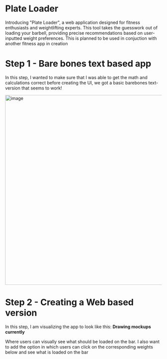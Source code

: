 # Plate Loader

Introducing "Plate Loader", a web application designed for fitness enthusiasts and weightlifting experts. This tool takes the guesswork out of loading your barbell, providing precise recommendations based on user-inputted weight preferences. This is planned to be used in conjuction with another fitness app in creation

# Step 1 - Bare bones text based app 

In this step, I wanted to make sure that I was able to get the math and calculations correct before creating the UI, we got a basic barebones text-version that seems to work!

<img width="611" alt="image" src="https://github.com/RyanLiew14/PlateLoader/assets/45669549/70613642-b5ca-4275-875a-af4e635c85f8">

# Step 2 - Creating a Web based version 

In this step, I am visualizing the app to look like this: **Drawing mockups currently** 

Where users can visually see what should be loaded on the bar. I also want to add the option in which users can click on the corresponding weights below and see what is loaded on the bar
